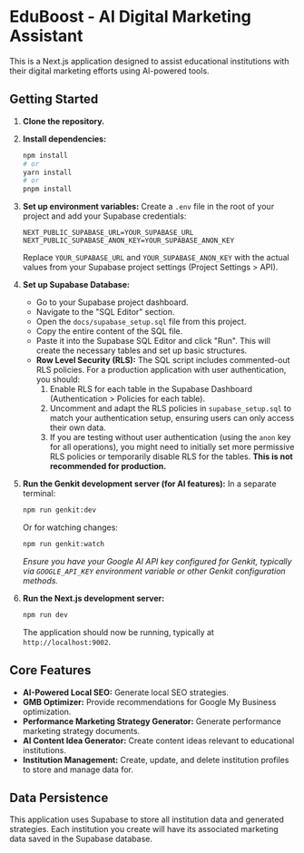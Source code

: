 
# EduBoost - AI Digital Marketing Assistant

This is a Next.js application designed to assist educational institutions with their digital marketing efforts using AI-powered tools.

## Getting Started

1.  **Clone the repository.**
2.  **Install dependencies:**
    ```bash
    npm install
    # or
    yarn install
    # or
    pnpm install
    ```
3.  **Set up environment variables:**
    Create a `.env` file in the root of your project and add your Supabase credentials:
    ```env
    NEXT_PUBLIC_SUPABASE_URL=YOUR_SUPABASE_URL
    NEXT_PUBLIC_SUPABASE_ANON_KEY=YOUR_SUPABASE_ANON_KEY
    ```
    Replace `YOUR_SUPABASE_URL` and `YOUR_SUPABASE_ANON_KEY` with the actual values from your Supabase project settings (Project Settings > API).

4.  **Set up Supabase Database:**
    *   Go to your Supabase project dashboard.
    *   Navigate to the "SQL Editor" section.
    *   Open the `docs/supabase_setup.sql` file from this project.
    *   Copy the entire content of the SQL file.
    *   Paste it into the Supabase SQL Editor and click "Run". This will create the necessary tables and set up basic structures.
    *   **Row Level Security (RLS):** The SQL script includes commented-out RLS policies. For a production application with user authentication, you should:
        1.  Enable RLS for each table in the Supabase Dashboard (Authentication > Policies for each table).
        2.  Uncomment and adapt the RLS policies in `supabase_setup.sql` to match your authentication setup, ensuring users can only access their own data.
        3.  If you are testing without user authentication (using the `anon` key for all operations), you might need to initially set more permissive RLS policies or temporarily disable RLS for the tables. **This is not recommended for production.**

5.  **Run the Genkit development server (for AI features):**
    In a separate terminal:
    ```bash
    npm run genkit:dev
    ```
    Or for watching changes:
    ```bash
    npm run genkit:watch
    ```
    *Ensure you have your Google AI API key configured for Genkit, typically via `GOOGLE_API_KEY` environment variable or other Genkit configuration methods.*

6.  **Run the Next.js development server:**
    ```bash
    npm run dev
    ```
    The application should now be running, typically at `http://localhost:9002`.

## Core Features

*   **AI-Powered Local SEO:** Generate local SEO strategies.
*   **GMB Optimizer:** Provide recommendations for Google My Business optimization.
*   **Performance Marketing Strategy Generator:** Generate performance marketing strategy documents.
*   **AI Content Idea Generator:** Create content ideas relevant to educational institutions.
*   **Institution Management:** Create, update, and delete institution profiles to store and manage data for.

## Data Persistence

This application uses Supabase to store all institution data and generated strategies. Each institution you create will have its associated marketing data saved in the Supabase database.
